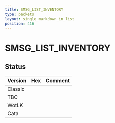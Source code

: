 ```yaml
---
title: SMSG_LIST_INVENTORY
type: packets
layout: single_markdown_in_list
position: 416
---
```


# SMSG_LIST_INVENTORY

## Status

Version | Hex | Comment
---------- | ---------- | ---------- 
Classic |  |  
TBC |  |  
WotLK |  |  
Cata |  |  
